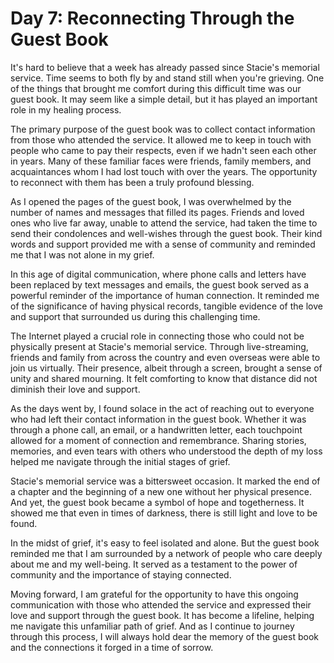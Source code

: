 # Day 7: Reconnecting Through the Guest Book

It's hard to believe that a week has already passed since Stacie's memorial service. Time seems to both fly by and stand still when you're grieving. One of the things that brought me comfort during this difficult time was our guest book. It may seem like a simple detail, but it has played an important role in my healing process.

The primary purpose of the guest book was to collect contact information from those who attended the service. It allowed me to keep in touch with people who came to pay their respects, even if we hadn't seen each other in years. Many of these familiar faces were friends, family members, and acquaintances whom I had lost touch with over the years. The opportunity to reconnect with them has been a truly profound blessing.

As I opened the pages of the guest book, I was overwhelmed by the number of names and messages that filled its pages. Friends and loved ones who live far away, unable to attend the service, had taken the time to send their condolences and well-wishes through the guest book. Their kind words and support provided me with a sense of community and reminded me that I was not alone in my grief.

In this age of digital communication, where phone calls and letters have been replaced by text messages and emails, the guest book served as a powerful reminder of the importance of human connection. It reminded me of the significance of having physical records, tangible evidence of the love and support that surrounded us during this challenging time. 

The Internet played a crucial role in connecting those who could not be physically present at Stacie's memorial service. Through live-streaming, friends and family from across the country and even overseas were able to join us virtually. Their presence, albeit through a screen, brought a sense of unity and shared mourning. It felt comforting to know that distance did not diminish their love and support.

As the days went by, I found solace in the act of reaching out to everyone who had left their contact information in the guest book. Whether it was through a phone call, an email, or a handwritten letter, each touchpoint allowed for a moment of connection and remembrance. Sharing stories, memories, and even tears with others who understood the depth of my loss helped me navigate through the initial stages of grief.

Stacie's memorial service was a bittersweet occasion. It marked the end of a chapter and the beginning of a new one without her physical presence. And yet, the guest book became a symbol of hope and togetherness. It showed me that even in times of darkness, there is still light and love to be found.

In the midst of grief, it's easy to feel isolated and alone. But the guest book reminded me that I am surrounded by a network of people who care deeply about me and my well-being. It served as a testament to the power of community and the importance of staying connected.

Moving forward, I am grateful for the opportunity to have this ongoing communication with those who attended the service and expressed their love and support through the guest book. It has become a lifeline, helping me navigate this unfamiliar path of grief. And as I continue to journey through this process, I will always hold dear the memory of the guest book and the connections it forged in a time of sorrow.